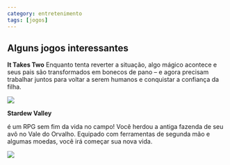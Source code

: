 ```yaml
---
category: entretenimento
tags: [jogos]
---
```

## Alguns jogos interessantes

**It Takes Two**
Enquanto tenta reverter a situação, algo mágico acontece e seus pais são transformados em bonecos de pano – e agora precisam trabalhar juntos para voltar a serem humanos e conquistar a confiança da filha.


![](https://i1.wp.com/nosnerds.com.br/wp-content/uploads/2020/12/ittakestwo-capa.jpg?fit=870%2C450&ssl=1)

**Stardew Valley**

é um RPG sem fim da vida no campo! Você herdou a antiga fazenda de seu avô no Vale do Orvalho. Equipado com ferramentas de segunda mão e algumas moedas, você irá começar sua nova vida.

![](https://lh3.googleusercontent.com/IRzV1qSynfxIIS3huwZuAc5V8Jbej8N2dvX-yuVcCeCbRfgMGOxOjO_KlJpVH9d8jQ1cOXdSp5cL__8KOdlMeVyh0Q)

